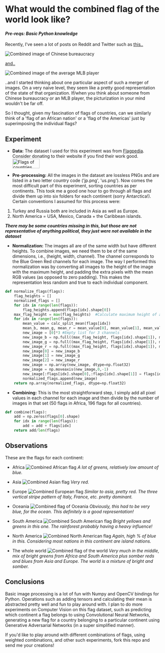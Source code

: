# What would the combined flag of the world look like?

#### _Pre-reqs: Basic Python knowledge_

Recently, I've seen a lot of posts on Reddit and Twitter such as [this..](https://www.reddit.com/r/dataisbeautiful/comments/7815w6/the_average_face_of_chinese_bureacracy_oc/)

![Combined image of Chinese bureaucracy](https://raw.githubusercontent.com/rowhanm/flags-of-the-world/master/flags-normal/bureaucracy.png "Combined image of Chinese bureaucracy")

[and..](https://www.reddit.com/r/dataisbeautiful/comments/77m3hh/combined_faces_of_top_1800_mlb_major_league/)

![Combined image of the average MLB player](https://raw.githubusercontent.com/rowhanm/flags-of-the-world/master/flags-normal/mlb.png "Combined image of the average MLB player")


..and I started thinking about one particular aspect of such a merger of images. On a very naive level, they seem like a pretty good representation of the state of that organization. If/when you think about someone from Chinese bureaucracy or an MLB player, the picturization in your mind wouldn't be far off.

So I thought, given my fascination of flags of countries, can we similarly think of a 'flag of an African nation' or a 'flag of the Americas' just by superimposing the individual flags?

## Experiment

- __Data:__
The dataset I used for this experiment was from [Flagpedia](http://flagpedia.net/download). Consider donating to their website if you find their work good. <a href="http://flagpedia.net/"><img alt="Flags of countries" src="http://flagpedia.net/ico.gif" width="88" height="31" /></a>

- __Pre-processing:__
All the images in the dataset are lossless PNGs and are listed in a two letter country code ('jp.png', 'us.png'). Now comes the most difficult part of this experiment, sorting countries as per continents. This took me a good one hour to go through all flags and divide them up into six folders for each continent (sorry Antarctica!). Certain conventions I assumed for this process were:
<ol>
<li>Turkey and Russia both are included in Asia as well as Europe.</li>
<li>North America = USA, Mexico, Canada + the Caribbean islands.</li>
</ol>


**_There may be some countries missing in this, but those are not representative of anything political, they just were not available in the dataset_**


- __Normalization:__
The images all are of the same width but have different heights. To combine images, we need them to be of the same dimensions, i.e., (height, width, channel). The channel corresponds to the Blue Green Red channels for each image. The way I performed this normalization was by converting all images to the height of the image with the maximum height, and padding the extra pixels with the mean RGB values (as opposed to zero padding). This makes the representation less random and true to each individual component.

```python
def normalize_flags(flags):
    flag_heights = []
    normalized_flags = []
    for idx in range(len(flags)):
        flag_heights.append(flags[idx].shape[0])
    max_flag_height = max(flag_heights)  #Calculate maximum height of all flags
    for idx in range(len(flags)):
        mean_value = calc_split_mean(flags[idx])
        mean_b, mean_g, mean_r = mean_value[0], mean_value[1], mean_value[2]
        new_image = [0]*3 #Empty list for 3 channels
        new_image_b = np.full((max_flag_height, flags[idx].shape[1]), mean_b)
        new_image_g = np.full((max_flag_height, flags[idx].shape[1]), mean_g)
        new_image_r = np.full((max_flag_height, flags[idx].shape[1]), mean_r)
        new_image[0] = new_image_b
        new_image[1] = new_image_g
        new_image[2] = new_image_r
        new_image = np.array(new_image, dtype=np.float32)
        new_image = np.moveaxis(new_image,0,-1)
        new_image[:flags[idx].shape[0],:flags[idx].shape[1]] = flags[idx]
        normalized_flags.append(new_image)
    return np.array(normalized_flags, dtype=np.float32)
```


- __Combining:__
This is the most straightforward step, I simply add all pixel values in each channel for each image and then divide by the number of images in that set (50 flags in Africa, 196 flags for all countries).

```python
def combine(flags):
    add = np.zeros(flags[0].shape)
    for idx in range(len(flags)):
        add = add + flags[idx]
    return add/len(flags)
```

## Observations

These are the flags for each continent:

- Africa
![Combined African flag](https://raw.githubusercontent.com/rowhanm/flags-of-the-world/master/flags-normal/africa.png "Combined African flag")
*A lot of greens, relatively low amount of blue.*


- Asia
![Combined Asian flag](https://raw.githubusercontent.com/rowhanm/flags-of-the-world/master/flags-normal/asia.png "Combined Asian flag")
*Very red.*

- Europe
![Combined European flag](https://raw.githubusercontent.com/rowhanm/flags-of-the-world/master/flags-normal/europe.png "Combined European flag")
*Similar to asia, pretty red. The three vertical stripe pattern of Italy, France, etc. pretty dominant.*


- Oceania
![Combined flag of Oceania](https://raw.githubusercontent.com/rowhanm/flags-of-the-world/master/flags-normal/oceania.png "Combined flag of Oceania")
*Obviously, this had to be very blue, for the ocean. This definitely is a good representation!*

- South America
![Combined South American flag](https://raw.githubusercontent.com/rowhanm/flags-of-the-world/master/flags-normal/south_america.png "Combined South American flag")
*Bright yellows and greens in this one. The rainforest probably having a heavy influence!*


- North America
![Combined North American flag](https://raw.githubusercontent.com/rowhanm/flags-of-the-world/master/flags-normal/north_america.png "Combined North American flag")
*Again, high % of blue in this. Considering most nations in this continent are island nations.*

- The whole world
![Combined flag of the world](https://raw.githubusercontent.com/rowhanm/flags-of-the-world/master/flags-normal/world.png "Combined flag of the world")
*Very much in the middle, mix of bright greens from Africa and South America plus somber reds and blues from Asia and Europe. The world is a mixture of bright and somber.*


## Conclusions

Basic image processing is a lot of fun with Numpy and OpenCV bindings for Python. Operations such as adding tensors and calculating their mean is abstracted pretty well and fun to play around with. I plan to do more experiments on Computer Vision on this flag dataset, such as predicting which continent a flag belongs to using Convolutional Neural Networks, generating a new flag for a country belonging to a particular continent using Generative Adversarial Networks (in a super simplified manner).  

If you'd like to play around with different combinations of flags, using weighted combinations, and other such experiments, fork this repo and send me your creations!
